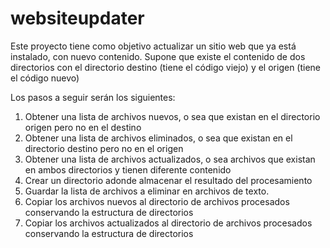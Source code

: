 # websiteupdater

Este proyecto tiene como objetivo actualizar un sitio web que ya está instalado, con nuevo contenido.
Supone que existe el contenido de dos directorios con el directorio destino (tiene el código viejo) y el origen (tiene el código nuevo)

Los pasos a seguir serán los siguientes:
1) Obtener una lista de archivos nuevos, o sea que existan en el directorio origen pero no en el destino
2) Obtener una lista de archivos eliminados, o sea que existan en el directorio destino pero no en el origen
3) Obtener una lista de archivos actualizados, o sea archivos que existan en ambos directorios y tienen diferente contenido
4) Crear un directorio adonde almacenar el resultado del procesamiento
5) Guardar la lista de archivos a eliminar en archivos de texto.
6) Copiar los archivos nuevos al directorio de archivos procesados conservando la estructura de directorios
7) Copiar los archivos actualizados al directorio de archivos procesados conservando la estructura de directorios

